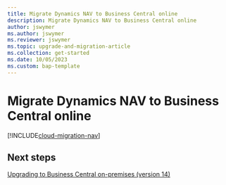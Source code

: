 ```yaml
---
title: Migrate Dynamics NAV to Business Central online
description: Migrate Dynamics NAV to Business Central online
author: jswymer
ms.author: jswymer
ms.reviewer: jswymer
ms.topic: upgrade-and-migration-article
ms.collection: get-started
ms.date: 10/05/2023
ms.custom: bap-template
---
```


<!--Remove all the comments in this template before you sign-off or merge to the main branch.-->

<!--This template provides the basic structure of a concept article. See [Write a concept article](write-a-concept-article.md) in the contributor guide. To provide feedback on this template contact [bace feedback team](mailto:templateswg@microsoft.com).-->

<!--H1 - Required. This should match the title you entered in the metadata. Set expectations for what the content covers, so customers know the content meets their needs. Should NOT begin with a verb.-->
# Migrate Dynamics NAV to Business Central online 


[!INCLUDE[cloud-migration-nav](../developer/includes/cloud-migration-nav.md)]

## Next steps

[Upgrading to Business Central on-premises (version 14)](../upgrade/upgrading-to-business-central-on-premises.md)
